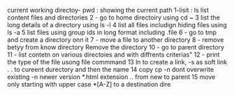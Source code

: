 current working directoy- pwd : showing the current path
1-lisit : ls list content files and directories
2 - go to home directoiry using cd ~
3 list the long details of a directory using ls -l
4 list all files includign hiding files using ls -a
5 list files using group ids in long format including .file
6 - go to tmp and create a directory onn it
7 - move a file to another directory
8 - remove betyy from know directory
Remove the directory
10 - go to parent directory
11 - list contetn on various directoies and with diffrents criterias"
12 - print the type of the file usong file commmand
13 ln to create a link, -s as soft link .  . to cureent durectory and then the name
14 copy cp -n dont overwrite existing -n newer version  *.html extension .. from new to parent 
15 move only starting with upper case *[A-Z] to a destination dire
